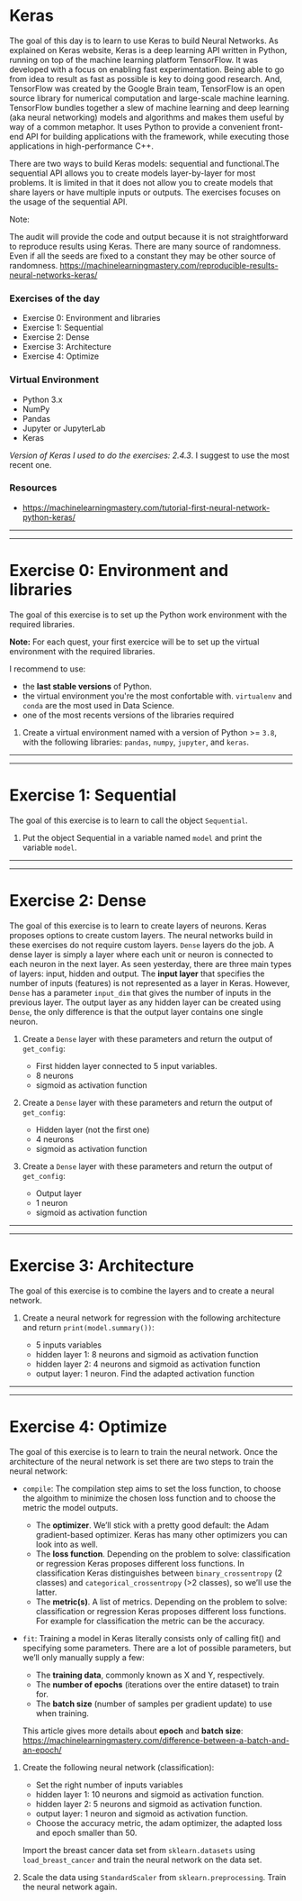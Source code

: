 # Keras

The goal of this day is to learn to use Keras to build Neural Networks. As explained on Keras website, Keras is a deep learning API written in Python, running on top of the machine learning platform TensorFlow. It was developed with a focus on enabling fast experimentation. Being able to go from idea to result as fast as possible is key to doing good research.
And, TensorFlow was created by the Google Brain team, TensorFlow is an open source library for numerical computation and large-scale machine learning. TensorFlow bundles together a slew of machine learning and deep learning (aka neural networking) models and algorithms and makes them useful by way of a common metaphor. It uses Python to provide a convenient front-end API for building applications with the framework, while executing those applications in high-performance C++.

There are two ways to build Keras models: sequential and functional.The sequential API allows you to create models layer-by-layer for most problems. It is limited in that it does not allow you to create models that share layers or have multiple inputs or outputs. The exercises focuses on the usage of the sequential API.

Note:

The audit will provide the code and output because it is not straightforward to reproduce results using Keras. There are many source of randomness. Even if all the seeds are fixed to a constant they may be other source of randomness. https://machinelearningmastery.com/reproducible-results-neural-networks-keras/

### Exercises of the day

- Exercise 0: Environment and libraries
- Exercise 1: Sequential
- Exercise 2: Dense
- Exercise 3: Architecture
- Exercise 4: Optimize

### Virtual Environment

- Python 3.x
- NumPy
- Pandas
- Jupyter or JupyterLab
- Keras

_Version of Keras I used to do the exercises: 2.4.3_.
I suggest to use the most recent one.

### **Resources**

- https://machinelearningmastery.com/tutorial-first-neural-network-python-keras/

---

---

# Exercise 0: Environment and libraries

The goal of this exercise is to set up the Python work environment with the required libraries.

**Note:** For each quest, your first exercice will be to set up the virtual environment with the required libraries.

I recommend to use:

- the **last stable versions** of Python.
- the virtual environment you're the most confortable with. `virtualenv` and `conda` are the most used in Data Science.
- one of the most recents versions of the libraries required

1. Create a virtual environment named with a version of Python >= `3.8`, with the following libraries: `pandas`, `numpy`, `jupyter`, and `keras`.

---

---

# Exercise 1: Sequential

The goal of this exercise is to learn to call the object `Sequential`.

1. Put the object Sequential in a variable named `model` and print the variable `model`.

---

---

# Exercise 2: Dense

The goal of this exercise is to learn to create layers of neurons. Keras proposes options to create custom layers. The neural networks build in these exercises do not require custom layers. `Dense` layers do the job. A dense layer is simply a layer where each unit or neuron is connected to each neuron in the next layer. As seen yesterday, there are three main types of layers: input, hidden and output. The **input layer** that specifies the number of inputs (features) is not represented as a layer in Keras. However, `Dense` has a parameter `input_dim` that gives the number of inputs in the previous layer. The output layer as any hidden layer can be created using `Dense`, the only difference is that the output layer contains one single neuron.

1. Create a `Dense` layer with these parameters and return the output of `get_config`:

   - First hidden layer connected to 5 input variables.
   - 8 neurons
   - sigmoid as activation function

2. Create a `Dense` layer with these parameters and return the output of `get_config`:

   - Hidden layer (not the first one)
   - 4 neurons
   - sigmoid as activation function

3. Create a `Dense` layer with these parameters and return the output of `get_config`:

   - Output layer
   - 1 neuron
   - sigmoid as activation function

---

---

# Exercise 3: Architecture

The goal of this exercise is to combine the layers and to create a neural network.

1. Create a neural network for regression with the following architecture and return `print(model.summary())`:

   - 5 inputs variables
   - hidden layer 1: 8 neurons and sigmoid as activation function
   - hidden layer 2: 4 neurons and sigmoid as activation function
   - output layer: 1 neuron. Find the adapted activation function

---

---

# Exercise 4: Optimize

The goal of this exercise is to learn to train the neural network. Once the architecture of the neural network is set there are two steps to train the neural network:

- `compile`: The compilation step aims to set the loss function, to choose the algoithm to minimize the chosen loss function and to choose the metric the model outputs.

  - The **optimizer**. We’ll stick with a pretty good default: the Adam gradient-based optimizer. Keras has many other optimizers you can look into as well.
  - The **loss function**. Depending on the problem to solve: classification or regression Keras proposes different loss functions. In classification Keras distinguishes between `binary_crossentropy` (2 classes) and `categorical_crossentropy` (>2 classes), so we’ll use the latter.
  - The **metric(s)**. A list of metrics. Depending on the problem to solve: classification or regression Keras proposes different loss functions. For example for classification the metric can be the accuracy.

- `fit`: Training a model in Keras literally consists only of calling fit() and specifying some parameters. There are a lot of possible parameters, but we’ll only manually supply a few:

  - The **training data**, commonly known as X and Y, respectively.
  - The **number of epochs** (iterations over the entire dataset) to train for.
  - The **batch size** (number of samples per gradient update) to use when training.

  This article gives more details about **epoch** and **batch size**: https://machinelearningmastery.com/difference-between-a-batch-and-an-epoch/

1. Create the following neural network (classification):

   - Set the right number of inputs variables
   - hidden layer 1: 10 neurons and sigmoid as activation function.
   - hidden layer 2: 5 neurons and sigmoid as activation function.
   - output layer: 1 neuron and sigmoid as activation function.
   - Choose the accuracy metric, the adam optimizer, the adapted loss and epoch smaller than 50.

   Import the breast cancer data set from `sklearn.datasets` using `load_breast_cancer` and train the neural network on the data set.

2. Scale the data using `StandardScaler` from `sklearn.preprocessing`. Train the neural network again.
